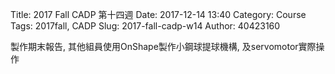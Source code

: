 Title: 2017 Fall CADP 第十四週
Date: 2017-12-14 13:40
Category: Course
Tags: 2017fall, CADP
Slug: 2017-fall-cadp-w14
Author: 40423160


<!-- PELICAN_END_SUMMARY -->

製作期末報告, 其他組員使用OnShape製作小鋼球提球機構, 及servomotor實際操作 